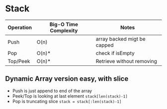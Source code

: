 # Stack

| Operation     |	Big-O Time Complexity   |	Notes                   |
|---------------|---------------------------|---------------------------|
| Push          | O(n)                      |  array backed migt be capped   |
| Pop           | O(n)*                     | check if isEmpty          |
| Top/Peek      | O(n)*                     | Retrieve without removing |


## Dynamic Array version easy, with slice
* Push is just append to end of the array
* Peek/Top is looking at last element `stack[len(stack)-1]`
* Pop is truncating slice `stack = stack[:len(stack)-1]`
